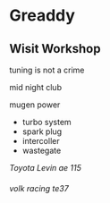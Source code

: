 # Greaddy

## Wisit Workshop 
tuning is not a crime

mid night club 

mugen power 

* turbo system 
* spark plug
* intercoller 
* wastegate

_Toyota Levin ae 115_

###### volk racing te37